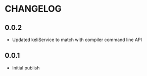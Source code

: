 # CHANGELOG

## 0.0.2
- Updated keliService to match with compiler command line API

## 0.0.1
- Initial publish